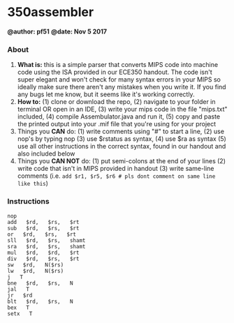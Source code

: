 # 350assembler

**@author: pf51**
**@date: Nov 5 2017**

### About

1. **What is:** this is a simple parser that converts MIPS code into machine code using the ISA provided in our ECE350 handout. The code isn't super elegant and won't check for many syntax errors in your MIPS so ideally make sure there aren't any mistakes when you write it. If you find any bugs let me know, but it seems like it's working correctly.
2. **How to:** (1) clone or download the repo, (2) navigate to your folder in terminal OR open in an IDE, (3) write your mips code in the file "mips.txt" included, (4) compile Assembulator.java and run it, (5) copy and paste the printed output into your .mif file that you're using for your project
3. Things you **CAN** do: (1) write comments using "#" to start a line, (2) use nop's by typing nop (3) use $rstatus as syntax, (4) use $ra as syntax (5) use all other instructions in the correct syntax, found in our handout and also included below
4. Things you **CAN NOT** do: (1) put semi-colons at the end of your lines (2) write code that isn't in MIPS provided in handout (3) write same-line comments (i.e. `add $r1, $r5, $r6 # pls dont comment on same line like this`)

### Instructions

    nop
    add   $rd,   $rs,   $rt
    sub   $rd,   $rs,   $rt
    or   $rd,   $rs,   $rt
    sll   $rd,   $rs,   shamt
    sra   $rd,   $rs,   shamt
    mul   $rd,   $rd,   $rt
    div   $rd,   $rs,   $rt
    sw   $rd,   N($rs)
    lw   $rd,   N($rs)
    j   T
    bne   $rd,   $rs,   N
    jal   T
    jr   $rd
    blt   $rd,   $rs,   N
    bex   T
    setx   T